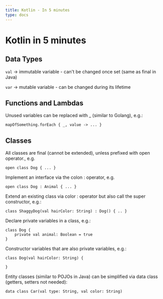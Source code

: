 ```yaml
---
title: Kotlin - In 5 minutes
type: docs
---
```


# Kotlin in 5 minutes

## Data Types

`val` -> immutable variable - can't be changed once set (same as final in Java)

`var` -> mutable variable - can be changed during its lifetime

## Functions and Lambdas

Unused variables can be replaced with _ (similar to Golang), e.g.:

`mapOfSomething.forEach { _, value -> ... }`

## Classes

All classes are final (cannot be extended), unless prefixed with open operator., e.g.

`open class Dog { ... }`

Implement an interface via the colon : operator, e.g.

`open class Dog : Animal { ... }`

Extend an existing class via color : operator but also call the super constructor, e.g.:

`class ShaggyDog(val hairColor: String) : Dog() { .. }`

Declare private variables in a class, e.g.:
```
class Dog {
    private val animal: Boolean = true
}
```

Constructor variables that are also private variables, e.g.:

```
class Dog(val hairColor: String) {

}
```

Entity classes (similar to POJOs in Java) can be simplified via data class (getters, setters not needed):

`data class Car(val type: String, val color: String)`
